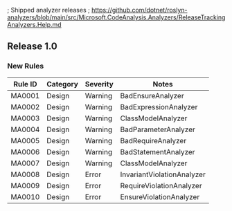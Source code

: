 ﻿; Shipped analyzer releases
; https://github.com/dotnet/roslyn-analyzers/blob/main/src/Microsoft.CodeAnalysis.Analyzers/ReleaseTrackingAnalyzers.Help.md

## Release 1.0

### New Rules

Rule ID | Category | Severity | Notes
--------|----------|----------|--------------------
MA0001  | Design   | Warning  | BadEnsureAnalyzer
MA0002  | Design   | Warning  | BadExpressionAnalyzer
MA0003  | Design   | Warning  | ClassModelAnalyzer
MA0004  | Design   | Warning  | BadParameterAnalyzer
MA0005  | Design   | Warning  | BadRequireAnalyzer
MA0006  | Design   | Warning  | BadStatementAnalyzer
MA0007  | Design   | Warning  | ClassModelAnalyzer
MA0008  | Design   | Error    | InvariantViolationAnalyzer
MA0009  | Design   | Error    | RequireViolationAnalyzer
MA0010  | Design   | Error    | EnsureViolationAnalyzer
